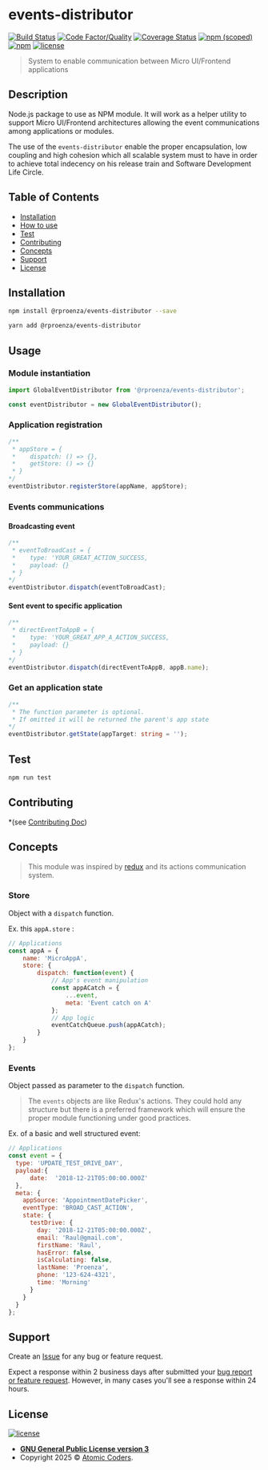 # events-distributor

[![Build Status](https://travis-ci.org/rproenza86/events-distributor.svg?branch=master)](https://travis-ci.org/rproenza86/events-distributor)
[![Code Factor/Quality](https://www.codefactor.io/repository/github/rproenza86/events-distributor/badge)](https://www.codefactor.io/repository/github/rproenza86/events-distributor)
[![Coverage Status](https://coveralls.io/repos/github/rproenza86/events-distributor/badge.svg?branch=master)](https://coveralls.io/github/rproenza86/events-distributor?branch=master)
[![npm (scoped)](https://img.shields.io/npm/v/@rproenza/events-distributor.svg)](https://www.npmjs.com/package/@rproenza/events-distributor)
[![npm](https://img.shields.io/npm/dt/@rproenza/events-distributor.svg)](https://www.npmjs.com/package/@rproenza/events-distributor)
[![license](https://img.shields.io/github/license/rproenza86/events-distributor.svg)](https://github.com/rproenza86/events-distributor/blob/master/LICENSE)

> System to enable communication between Micro UI/Frontend applications

## Description

Node.js package to use as NPM module. It will work as a helper utility to support Micro UI/Frontend architectures allowing the event communications among applications or modules.

The use of the `events-distributor` enable the proper encapsulation, low coupling and high cohesion which all scalable system must to have in order to achieve total indecency on his release train and Software Development Life Circle.

## Table of Contents

- [Installation](#installation)
- [How to use](#usage)
- [Test](#test)
- [Contributing](#contributing)
- [Concepts](#concepts)
- [Support](#support)
- [License](#license)

## Installation
```sh
npm install @rproenza/events-distributor --save

yarn add @rproenza/events-distributor
```


## Usage

### Module instantiation

```javascript
import GlobalEventDistributor from '@rproenza/events-distributor';

const eventDistributor = new GlobalEventDistributor();
```

### Application registration

```javascript
/**
 * appStore = {
 *    dispatch: () => {},
 *    getStore: () => {}
 * }
*/
eventDistributor.registerStore(appName, appStore);
```

### Events communications

#### Broadcasting event

```javascript
/**
 * eventToBroadCast = {
 *    type: 'YOUR_GREAT_ACTION_SUCCESS,
 *    payload: {}
 * }
*/
eventDistributor.dispatch(eventToBroadCast);
```

#### Sent event to specific application

```javascript
/**
 * directEventToAppB = {
 *    type: 'YOUR_GREAT_APP_A_ACTION_SUCCESS,
 *    payload: {}
 * }
*/
eventDistributor.dispatch(directEventToAppB, appB.name);
```

### Get an application state

```typescript
/**
 * The function parameter is optional.
 * If omitted it will be returned the parent's app state
*/
eventDistributor.getState(appTarget: string = '');
```

## Test

```sh
npm run test
```

## Contributing

*(see [Contributing Doc](CONTRIBUTING.md))

## Concepts

> This module was inspired by [redux](https://redux.js.org) and its actions communication system.

### Store

Object with a `dispatch` function.

Ex. this `appA.store` :

```javascript
// Applications
const appA = {
    name: 'MicroAppA',
    store: {
        dispatch: function(event) {
            // App's event manipulation
            const appACatch = {
                ...event,
                meta: 'Event catch on A'
            };
            // App logic
            eventCatchQueue.push(appACatch);
        }
    }
};
```

### Events

Object passed as parameter  to the `dispatch` function.

> The `events` objects are like Redux's actions. They could hold any structure but there is a preferred framework which will ensure the proper module functioning under good practices.

Ex. of a basic and well structured event:

```javascript
// Applications
const event = {
  type: 'UPDATE_TEST_DRIVE_DAY',
  payload:{
      date:  '2018-12-21T05:00:00.000Z'
  },
  meta: {
    appSource: 'AppointmentDatePicker',
    eventType: 'BROAD_CAST_ACTION',
    state: {
      testDrive: {
        day: '2018-12-21T05:00:00.000Z',
        email: 'Raul@gmail.com',
        firstName: 'Raul',
        hasError: false,
        isCalculating: false,
        lastName: 'Proenza',
        phone: '123-624-4321',
        time: 'Morning'
      }
    }
  }
};
```

## Support

 Create an [Issue](https://github.com/rproenza86/events-distributor/issues) for any bug or feature request.

 Expect a response within 2 business days after submitted your [bug report or feature request](https://github.com/rproenza86/events-distributor/issues). However, in many cases you'll see a response within 24 hours.

## License

[![license](https://img.shields.io/github/license/rproenza86/events-distributor.svg)](https://github.com/rproenza86/events-distributor/blob/master/LICENSE)

- **[GNU General Public License version 3](LICENSE)**
- Copyright 2025 © <a href="https://atomiccoders.com" target="_blank">Atomic Coders</a>.
